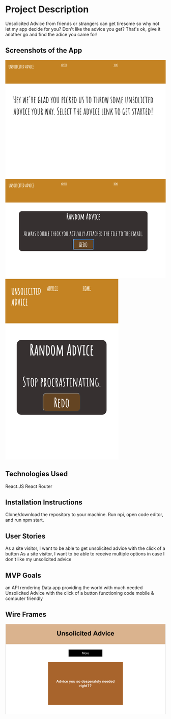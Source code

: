 # Project Description
Unsolicited Advice from friends or strangers can get tiresome so why not let my app decide for you? Don't like the advice you get? That's ok, give it another go and find the adice you came for!

## Screenshots of the App
<img src="./public/UA1.png" alt="">
<img src="./public/UA2.png" alt="">
<img src="./public/UA3.png" alt="">

## Technologies Used
React.JS
React Router
## Installation Instructions
Clone/download the repository to your machine. Run npi, open code editor, and run npm start. 
## User Stories
As a site visitor, I want to be able to get unsolicited advice with the click of a button
As a site visitor, I want to be able to receive multiple options in case I don't like my unsolicited advice
## MVP Goals
an API rendering Data app providing the world with much needed Unsolicited Advice with the click of a button
functioning code
mobile & computer friendly
## Wire Frames
<img src="./public/wireframe.png" alt="">

<!-- ## Stretch Goals- not met
a favorites tab for when you stumble on actual good advice
generate random meme with random advice
animated design -->